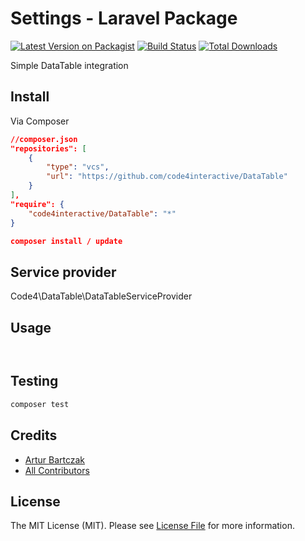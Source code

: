# Settings - Laravel Package

[![Latest Version on Packagist][ico-version]][link-packagist]
[![Build Status][ico-travis]][link-travis]
[![Total Downloads][ico-downloads]][link-downloads]

Simple DataTable integration

## Install

Via Composer

``` json
//composer.json
"repositories": [
    {
        "type": "vcs",
        "url": "https://github.com/code4interactive/DataTable"
    }
],
"require": {
    "code4interactive/DataTable": "*"
}

composer install / update
```

## Service provider
Code4\DataTable\DataTableServiceProvider

## Usage


``` php



```






## Testing

``` bash
composer test
```

## Credits

- [Artur Bartczak][link-author]
- [All Contributors][link-contributors]

## License

The MIT License (MIT). Please see [License File](LICENSE.md) for more information.

[ico-version]: https://img.shields.io/packagist/v/code4interactive/DataTable.svg?style=flat-square
[ico-travis]: https://img.shields.io/travis/code4interactive/DataTable/master.svg?style=flat-square
[ico-scrutinizer]: https://img.shields.io/scrutinizer/g/code4interactive/DataTable.svg?style=flat-square
[ico-circle]: https://circleci.com/gh/code4interactive/DataTable/tree/master.svg?style=svg
[ico-downloads]: https://img.shields.io/packagist/dt/code4interactive/DataTable.svg?style=flat-square
[link-packagist]: https://packagist.org/packages/code4interactive/DataTable

[link-travis]: https://travis-ci.org/code4interactive/DataTable
[link-scrutinizer]: https://scrutinizer-ci.com/g/code4interactive/DataTable/code-structure
[link-downloads]: https://packagist.org/packages/code4interactive/DataTable
[link-author]: https://github.com/code4interactive
[link-contributors]: ../../contributors
